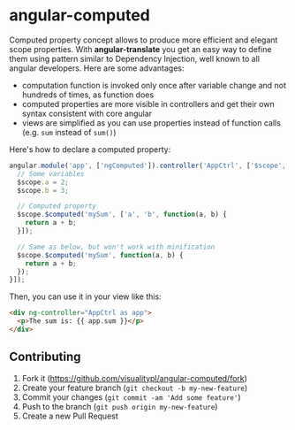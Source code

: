 # angular-computed

Computed property concept allows to produce more efficient and elegant scope properties. With **angular-translate** you get an easy way to define them using pattern similar to Dependency Injection, well known to all angular developers. Here are some advantages:

- computation function is invoked only once after variable change and not hundreds of times, as function does
- computed properties are more visible in controllers and get their own syntax consistent with core angular
- views are simplified as you can use properties instead of function calls (e.g. `sum` instead of `sum()`)

Here's how to declare a computed property:

```js
angular.module('app', ['ngComputed']).controller('AppCtrl', ['$scope', function($scope) {
  // Some variables
  $scope.a = 2;
  $scope.b = 3;

  // Computed property
  $scope.$computed('mySum', ['a', 'b', function(a, b) {
    return a + b;
  }]);

  // Same as below, but won't work with minification
  $scope.$computed('mySum', function(a, b) {
    return a + b;
  });
}]);
```

Then, you can use it in your view like this:

```html
<div ng-controller="AppCtrl as app">
  <p>The sum is: {{ app.sum }}</p>
</div>
```

## Contributing

1. Fork it (https://github.com/visualitypl/angular-computed/fork)
2. Create your feature branch (`git checkout -b my-new-feature`)
3. Commit your changes (`git commit -am 'Add some feature'`)
4. Push to the branch (`git push origin my-new-feature`)
5. Create a new Pull Request
